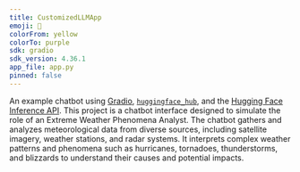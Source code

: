 ```yaml
---
title: CustomizedLLMApp
emoji: 💬
colorFrom: yellow
colorTo: purple
sdk: gradio
sdk_version: 4.36.1
app_file: app.py
pinned: false
---
```


An example chatbot using [Gradio](https://gradio.app), [`huggingface_hub`](https://huggingface.co/docs/huggingface_hub/v0.22.2/en/index), and the [Hugging Face Inference API](https://huggingface.co/docs/api-inference/index).
This project is a chatbot interface designed to simulate the role of an Extreme Weather Phenomena Analyst. The chatbot gathers and analyzes meteorological data from diverse sources, including satellite imagery, weather stations, and radar systems. It interprets complex weather patterns and phenomena such as hurricanes, tornadoes, thunderstorms, and blizzards to understand their causes and potential impacts.

